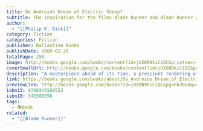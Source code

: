 ```yaml
---
title: Do Androids Dream of Electric Sheep?
subtitle: The inspiration for the films Blade Runner and Blade Runner 2049
author:
  - "[[Philip K. Dick]]"
category: Fiction
categories: Fiction
publisher: Ballantine Books
publishDate: 2008-02-26
totalPage: 258
image: http://books.google.com/books/content?id=jUX8N9kiCiQC&printsec=frontcover&img=1&zoom=1&edge=curl&source=gbs_api
coverSmallUrl: http://books.google.com/books/content?id=jUX8N9kiCiQC&printsec=frontcover&img=1&zoom=5&edge=curl&source=gbs_api
description: "A masterpiece ahead of its time, a prescient rendering of a dark future, and the inspiration for the blockbuster film Blade Runner By 2021, the World War has killed millions, driving entire species into extinction and sending mankind off-planet. Those who remain covet any living creature, and for people who can’t afford one, companies built incredibly realistic simulacra: horses, birds, cats, sheep. They’ve even built humans. Immigrants to Mars receive androids so sophisticated they are indistinguishable from true men or women. Fearful of the havoc these artificial humans can wreak, the government bans them from Earth. Driven into hiding, unauthorized androids live among human beings, undetected. Rick Deckard, an officially sanctioned bounty hunter, is commissioned to find rogue androids and “retire” them. But when cornered, androids fight back—with lethal force. Praise for Philip K. Dick “The most consistently brilliant science fiction writer in the world.”—John Brunner “A kind of pulp-fiction Kafka, a prophet.”—The New York Times “[Philip K. Dick] sees all the sparkling—and terrifying—possibilities . . . that other authors shy away from.”—Rolling Stone"
link: https://books.google.com/books/about/Do_Androids_Dream_of_Electric_Sheep.html?hl=&id=jUX8N9kiCiQC
previewLink: http://books.google.com/books?id=jUX8N9kiCiQC&pg=PA30&dq=Androids+sheep&hl=&as_pt=BOOKS&cd=1&source=gbs_api
isbn13: 9780345508553
isbn10: 345508556
tags:
  - 📚Book
related:
  - "[[Blade Runner]]"
---
```

